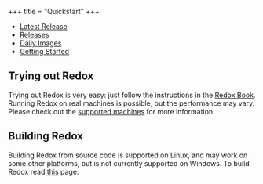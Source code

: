 +++
title = "Quickstart"
+++

- [Latest Release](https://www.redox-os.org/news/release-0.9.0/)
- [Releases](https://gitlab.redox-os.org/redox-os/redox/-/releases)
- [Daily Images](https://static.redox-os.org/img/)
- [Getting Started](https://doc.redox-os.org/book/getting-started.html)

## Trying out Redox

Trying out Redox is very easy: just follow the instructions in the [Redox Book](https://doc.redox-os.org/book/trying-out-redox.html). Running Redox on real machines is possible, but the performance may vary. Please check out the [supported machines](https://gitlab.redox-os.org/redox-os/redox/-/blob/master/HARDWARE.md) for more information.

## Building Redox

Building Redox from source code is supported on Linux, and may work on some other platforms, but is not currently supported on Windows. To build Redox read [this](https://doc.redox-os.org/book/podman-build.html) page.

